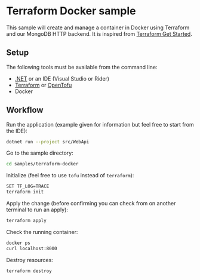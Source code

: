 # Terraform Docker sample

This sample will create and manage a container in Docker using Terraform and our MongoDB HTTP backend.
It is inspired from [Terraform Get Started](https://learn.hashicorp.com/collections/terraform/docker-get-started).

## Setup

The following tools must be available from the command line:

- [.NET](https://dotnet.microsoft.com/download) or an IDE (Visual Studio or Rider)
- [Terraform](https://developer.hashicorp.com/terraform/install) or [OpenTofu](https://opentofu.org/docs/intro/install/)
- Docker

## Workflow

Run the application (example given for information but feel free to start from the IDE):

```bash
dotnet run --project src/WebApi
```

Go to the sample directory:

```bash
cd samples/terraform-docker
```

Initialize (feel free to use `tofu` instead of `terraform`):

```bash
SET TF_LOG=TRACE
terraform init
```

Apply the change (before confirming you can check from on another terminal to run an apply):

```bash
terraform apply
```

Check the running container:

```bash
docker ps
curl localhost:8000
```

Destroy resources:

```bash
terraform destroy
```
